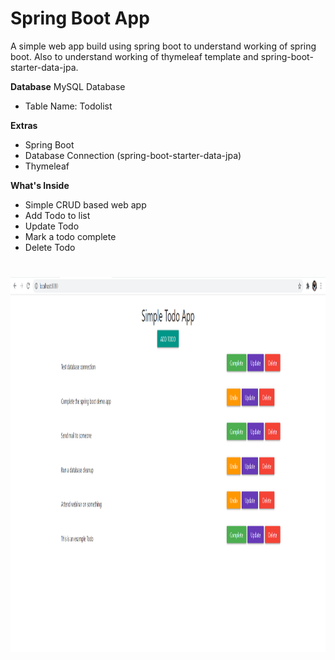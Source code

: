 # Spring Boot App
A simple web app build using spring boot to understand working of spring boot.
Also to understand working of thymeleaf template and spring-boot-starter-data-jpa.


**Database**
MySQL Database
- Table Name: Todolist

**Extras**
- Spring Boot
- Database Connection (spring-boot-starter-data-jpa)
- Thymeleaf

**What's Inside**
- Simple CRUD based web app
- Add Todo to list
- Update Todo
- Mark a todo complete
- Delete Todo
#
<img src="todoapp-1.png" alt="appscreenshot" height="600"/>